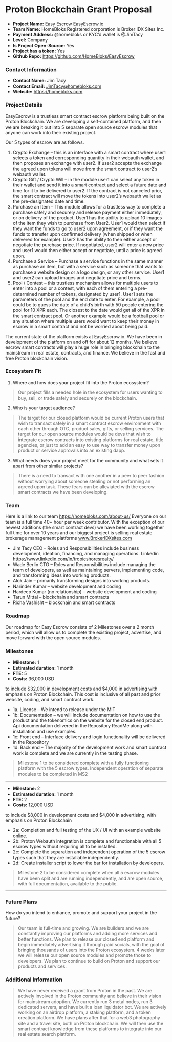 # Proton Blockchain Grant Proposal

- **Project Name:** Easy Escrow EasyEscrow.io
- **Team Name:** HomeBloks  Registered corporation is Broker IDX Sites Inc. 
- **Payment Address:** @homebloks or KYC’d wallet is @JimTacy
- **Level:** Company
- **Is Project Open-Source:** Yes
- **Project has a token:** Yes
- **Github Repo:** https://github.com/HomeBloks/EasyEscrow

### Contact Information

- **Contact Name:** Jim Tacy
- **Contact Email:** JimTacy@homebloks.com
- **Website:** https://homebloks.com

### Project Details

EasyEscrow is a trustless smart contract escrow platform being built on the Proton Blockchain. 
We are developing a self-contained platform, and then we are breaking it out into 5 separate open source escrow modules that anyone can work into their existing project. 

Our 5 types of escrow are as follows. 
1. Crypto Exchange – this is an interface with a smart contract where user1 selects a token and corresponding quantity in their webauth wallet, and then proposes an exchange with user2. If user2 accepts the exchange the agreed upon tokens will move from the smart contract to user2’s webauth wallet. 
2. Crypto Gift / Crypto Will – in the module user1 can select any token in their wallet and send it into a smart contract and select a future date and time for it to be delivered to user2. If the contract is not canceled prior, the smart contract will move the tokens into user2’s webauth wallet as the pre-designated date and time. 
3. Purchase an Item – This module allows for a trustless way to complete a purchase safely and securely and release payment either immediately, or on delivery of the product. User1 has the ability to upload 10 images of the item they wish to purchase from User2. User1 would then select if they want the funds to go to user2 upon agreement, or if they want the funds to transfer upon confirmed delivery (when shipped or when delivered for example). User2 has the ability to then either accept or negotiate the purchase price. If negotiated, user2 will enter a new price and user1 would then either accept or negotiate, until a price is agreed upon. 
4. Purchase a Service – Purchase a service functions in the same manner as purchase an item, but with a service such as someone that wants to purchase a website design or a logo design, or any other service. User1 and user2 can upload images and negotiate price and terms. 
5. Pool / Contest – this trustless mechanism allows for multiple users to enter into a pool or a contest, with each of them entering a pre-determined number of tokens, designated by user1. User1 sets the parameters of the pool and the end date to enter. For example, a pool could be to guess the date of a child’s birth with 50 people entering the pool for 10 XPR each. The closest to the date would get all of the XPR in the smart contract pool. Or another example would be a football pool or any situation where multiple users would want to keep their money in escrow in a smart contract and not be worried about being paid. 

The current state of the platform exists at EasyEscrow.io. 
We have been in development of the platform on and off for about 12 months. 
We believe escrow smart contracts will play a huge role in bringing blockchain to the mainstream in real estate, contracts, and finance. We believe in the fast and free Proton blockchain vision. 


### Ecosystem Fit

1.	Where and how does your project fit into the Proton ecosystem?
> Our project fills a needed hole in the ecosystem for users wanting to buy, sell, or trade safely and securely on the blockchain. 
2.	Who is your target audience?
> The target for our closed platform would be current Proton users that wish to transact safely in a smart contract escrow environment with each other through OTC, product sales, gifts, or selling services. The target for our open source modules would be devs that wish to integrate escrow contracts into existing platforms for real estate, title agencies, or just to add an easy to use way to transfer money upon product or service approvals into an existing dapp. 
3.	What needs does your project meet for the community and what sets it apart from other similar projects?
> There is a need to transact with one another in a peer to peer fashion without worrying about someone stealing or not performing an agreed upon task. These fears can be alleviated with the escrow smart contracts we have been developing. 

### Team

Here is a link to our team https://homebloks.com/about-us/
Everyone on our team is a full time 40+ hour per week contributor. With the exception of our newest additions (the smart contract devs) we have been working together full time for over 10 years and our biggest project is selling real estate brokerage management platforms www.BrokerIDXsites.com 
+ Jim Tacy CEO – Roles and Responsibilities include business development, ideation, financing, and managing operations.
Linkedin https://www.linkedin.com/in/tropicshoresrealty/
+ Wade Berlin CTO – Roles and Responsibilities include managing the team of developers, as well as maintaining servers, implementing code, and transforming ideas into working products. 
+ Alok Jain – primarily transforming designs into working products.
+ Narinder Kumar – website development and coding
+ Hardeep Kumar (no relationship) – website development and coding
+ Tarun Mittal – blockchain and smart contracts
+ Richa Vashisht – blockchain and smart contracts


### Roadmap

Our roadmap for Easy Escrow consists of 2 Milestones over a 2 month period, which will allow us to complete the existing project, advertise, and move forward with the open source modules.  

### Milestones

- **Milestone:** 1
- **Estimated duration:** 1 month
- **FTE:**  5
- **Costs:** 36,000 USD

to include $32,000 in development costs and $4,000 in advertising with emphasis on Proton Blockchain. This cost is inclusive of all past and prior website, coding, and smart contract work. 
- 1a. License – We intend to release under the MIT
- 1b: Documentation – we will include documentation on how to use the product and the tokenomics on the website for the closed end product. Api documentation delivered in the Repository ReadMe along with installation and use examples.
- 1c: Front end – Interface delivery and login functionality will be delivered in the Repository 
- 1d: Back end – The majority of the development work and smart contract work is complete and we are currently in the testing phase. 
> Milestone 1 to be considered complete with a fully functioning platform with the 5 escrow types. Independent operation of separate modules to be completed in MS2

---

- **Milestone:** 2
- **Estimated duration:** 1 month
- **FTE:**  2
- **Costs:** 12,000 USD

to include $8,000 in development costs and $4,000 in advertising, with emphasis on Proton Blockchain
- 2a: Completion and full testing of the UX / UI with an example website online. 
- 2b: Proton Webauth integration is complete and functionable with all 5 escrow types without requiring all to be installed. 
- 2c: Complete the separation and independent operation of the 5 escrow types such that they are installable independently. 
- 2d: Create installer script to lower the bar for installation by developers.
> Milestone 2 to be considered complete when all 5 escrow modules have been split and are running independently, and are open source, with full documentation, available to the public. 

---

### Future Plans

How do you intend to enhance, promote and support your project in the future? 
> Our team is full-time and growing. We are builders and we are constantly improving our platforms and adding more services and better functions. We plan to release our closed end platform and begin immediately advertising it through paid socials, with the goal of bringing thousands of users into the Proton ecosystem. 4 weeks later we will release our open source modules and promote those to developers. We plan to continue to build on Proton and support our products and services. 

### Additional Information

> We have never received a grant from Proton in the past. We are actively involved in the Proton community and believe in their vision for mainstream adoption. We currently run 3 metal nodes, run 3 dedicated servers, and have built a loan liquidator bot. We are actively working on an airdrop platform, a staking platform, and a token creation platform. We have plans after that for a web3 photography site and a travel site, both on Proton blockchain. We will then use the smart contract knowledge from these platforms to integrate into our real estate search platform. 
